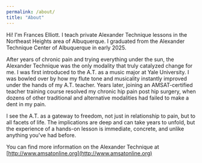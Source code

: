 ```yaml
---
permalink: /about/
title: "About"
---
```


Hi! I'm Frances Elliott. I teach private Alexander Technique lessons in the Northeast Heights area of Albuquerque. I graduated from the Alexander Technique Center of Albuquerque in early 2025.  

After years of chronic pain and trying everything under the sun, the Alexander Technique was the only modality that truly catalyzed change for me. I was first introduced to the A.T. as a music major at Yale University.  I was bowled over by how my flute tone and musicality instantly improved under the hands of my A.T. teacher. Years later, joining an AMSAT-certified teacher training course resolved my chronic hip pain post hip surgery, when dozens of other traditional and alternative modalities had failed to make a dent in my pain.

I see the A.T. as a gateway to freedom, not just in relationship to pain, but to all facets of life. The implications are deep and can take years to unfold, but the experience of a hands-on lesson is immediate, concrete, and unlike anything you've had before.


You can find more information on the Alexander Technique at [http://www.amsatonline.org](http://www.amsatonline.org)

<!-- - http://www.alexandertechnique.com/ TODO add link for listing on that site -->
